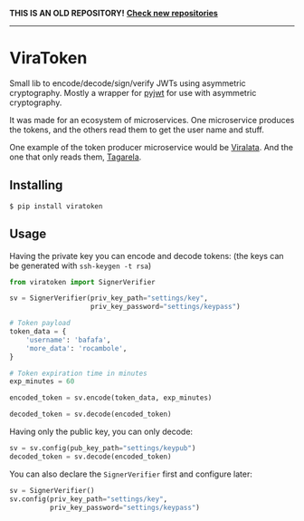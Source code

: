 **THIS IS AN OLD REPOSITORY!** [**Check new repositories**](http://repo.cuidando.vc)

---

# ViraToken

Small lib to encode/decode/sign/verify JWTs using asymmetric cryptography.
Mostly a wrapper for [pyjwt](https://github.com/jpadilla/pyjwt/) for use with asymmetric cryptography.

It was made for an ecosystem of microservices. One microservice produces the tokens, and the others read them to get the user name and stuff.

One example of the token producer microservice would be [Viralata](https://gitlab.com/ok-br/viralata).
And the one that only reads them, [Tagarela](https://gitlab.com/ok-br/tagarela).


## Installing

```
$ pip install viratoken
```

## Usage

Having the private key you can encode and decode tokens:
(the keys can be generated with `ssh-keygen -t rsa`)

```python
from viratoken import SignerVerifier

sv = SignerVerifier(priv_key_path="settings/key",
                    priv_key_password="settings/keypass")

# Token payload
token_data = {
    'username': 'bafafa',
    'more_data': 'rocambole',
}

# Token expiration time in minutes
exp_minutes = 60

encoded_token = sv.encode(token_data, exp_minutes)

decoded_token = sv.decode(encoded_token)
```

Having only the public key, you can only decode:

```python
sv = sv.config(pub_key_path="settings/keypub")
decoded_token = sv.decode(encoded_token)
```

You can also declare the `SignerVerifier` first and configure later:

```python
sv = SignerVerifier()
sv.config(priv_key_path="settings/key",
          priv_key_password="settings/keypass")
```

